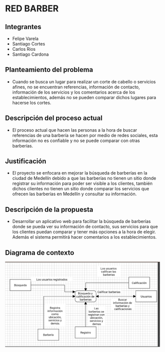 # RED BARBER
## Integrantes
* Felipe Varela
* Santiago Cortes
* Carlos Rios  
* Santiago Cardona 

## Planteamiento del problema
* Cuando se busca un lugar para realizar un corte de cabello o servicios afines, no se encuentran referencias, información de contacto, información de los servicios y los comentarios acerca de los establecimientos, además no se pueden comparar dichos lugares para hacerse los cortes.

## Descripción del proceso actual
* El proceso actual que hacen las personas a la hora de buscar referencias de una barbería se hacen por medio de redes sociales, esta información no es confiable y no se puede comparar con otras barberías.

## Justificación
*  El proyecto se enfocara en mejorar la búsqueda de barberías en la ciudad de Medellín debido a que las barberías no tienen un sitio donde registrar su información para poder ser visible a los clientes, también dichos clientes no tienen un sitio donde comparar los servicios que ofrecen las barberías en Medellín y consultar su información.

## Descripción de la propuesta
*  Desarrollar un aplicativo web para facilitar la búsqueda de barberías donde se pueda ver su información de contacto, sus servicios para que los clientes puedan comparar y tener más opciones a la hora de elegir. Además el sistema permitirá hacer comentarios a los establecimientos.

## Diagrama de contexto

![Sin titulo](imagenes/1.jpg)








